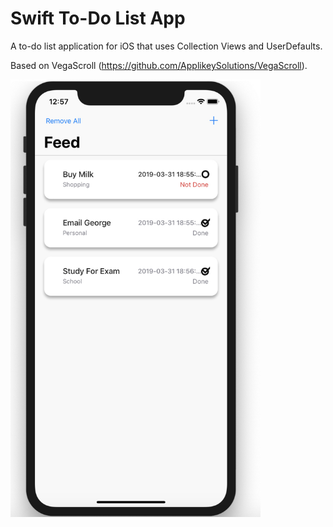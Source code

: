 # Swift To-Do List App

A to-do list application for iOS that uses Collection Views and UserDefaults.

Based on VegaScroll (https://github.com/ApplikeySolutions/VegaScroll).

<img src="/Source/Screenshot/Screenshot.png" alt="drawing" width="400" height="700"/>

